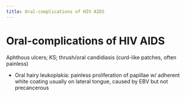 ```yaml
---
title: Oral-complications of HIV AIDS
---
```

# Oral-complications of HIV AIDS

 Aphthous ulcers; KS; thrush/oral candidiasis (curd-like patches, often painless)
* Oral hairy leukoplakia: painless proliferation of papillae w/ adherent white coating usually on lateral tongue, caused by EBV but not precancerous
